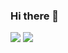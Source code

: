 ### Hi there 👋


<p >
<img  src="https://github-readme-stats.vercel.app/api?username=pzxy&theme=transparent&show_icons=true&hide_border=false&hide_title=true&hide_rank=true&hide=issues&disable_animations=true"/>
<img  src="https://github-readme-stats.vercel.app/api/top-langs/?username=pzxy&theme=transparent&hide_border=false&layout=compact&langs_count=4&hide=javascript,html,css,progress" />
<!-- <br/>
<img  src="https://skillicons.dev/icons?i=golang,cpp,rust,java,docker,mysql&theme=light" /> -->
</p>
